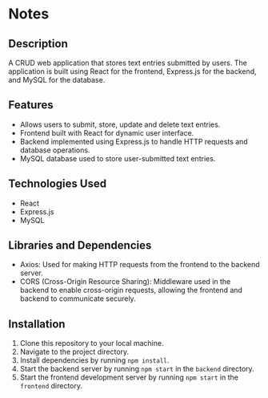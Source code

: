 # Notes

## Description
A CRUD web application that stores text entries submitted by users. The application is built using React for the frontend, Express.js for the backend, and MySQL for the database.

## Features
- Allows users to submit, store, update and delete text entries.
- Frontend built with React for dynamic user interface.
- Backend implemented using Express.js to handle HTTP requests and database operations.
- MySQL database used to store user-submitted text entries.

## Technologies Used
- React
- Express.js
- MySQL

## Libraries and Dependencies
- Axios: Used for making HTTP requests from the frontend to the backend server.
- CORS (Cross-Origin Resource Sharing): Middleware used in the backend to enable cross-origin requests, allowing the frontend and backend to communicate securely.

## Installation
1. Clone this repository to your local machine.
2. Navigate to the project directory.
3. Install dependencies by running `npm install`.
4. Start the backend server by running `npm start` in the `backend` directory.
5. Start the frontend development server by running `npm start` in the `frontend` directory.
